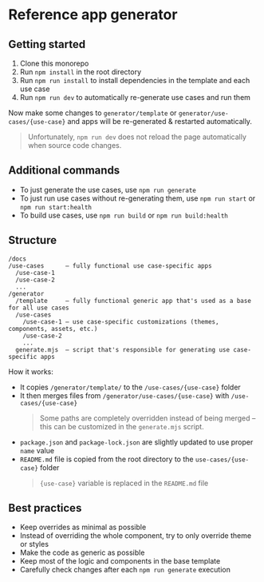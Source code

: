 # Reference app generator

## Getting started 

1. Clone this monorepo
2. Run `npm install` in the root directory
3. Run `npm run install` to install dependencies in the template and each use case
4. Run `npm run dev` to automatically re-generate use cases and run them

Now make some changes to `generator/template` or `generator/use-cases/{use-case}` and apps will be re-generated & restarted automatically.

> Unfortunately, `npm run dev` does not reload the page automatically when source code changes.

## Additional commands

- To just generate the use cases, use `npm run generate`
- To just run use cases without re-generating them, use `npm run start` or `npm run start:health`
- To build use cases, use `npm run build` or `npm run build:health`

## Structure

```
/docs
/use-cases      – fully functional use case-specific apps 
  /use-case-1
  /use-case-2
  ...
/generator
  /template     – fully functional generic app that's used as a base for all use cases
  /use-cases
    /use-case-1 – use case-specific customizations (themes, components, assets, etc.)
    /use-case-2
    ...
  generate.mjs  – script that's responsible for generating use case-specific apps
```

How it works:
- It copies `/generator/template/` to the `/use-cases/{use-case}` folder
- It then merges files from `/generator/use-cases/{use-case}` with `/use-cases/{use-case}`
  > Some paths are completely overridden instead of being merged – this can be customized in the `generate.mjs` script.
- `package.json` and `package-lock.json` are slightly updated to use proper `name` value
- `README.md` file is copied from the root directory to the `use-cases/{use-case}` folder
  > `{use-case}` variable is replaced in the `README.md` file

## Best practices

- Keep overrides as minimal as possible
- Instead of overriding the whole component, try to only override theme or styles
- Make the code as generic as possible
- Keep most of the logic and components in the base template
- Carefully check changes after each `npm run generate` execution
